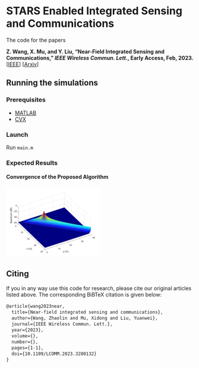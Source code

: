 # STARS Enabled Integrated Sensing and Communications

The code for the papers 

**Z. Wang, X. Mu, and Y. Liu, “Near-Field Integrated Sensing and Communications,” *IEEE Wireless Commun. Lett.*, Early Access, Feb, 2023.** [[IEEE](https://ieeexplore.ieee.org/abstract/document/10135096)] [[Arxiv](https://arxiv.org/abs/2302.01153)]


## Running the simulations

### Prerequisites

- [MATLAB](https://uk.mathworks.com/products/matlab.html)
- [CVX](http://cvxr.com/cvx/)

### Launch

Run `main.m`

### Expected Results

#### Convergence of the Proposed Algorithm
<img decoding="async" src="./results/MUSIC_spectrum.jpg" width="50%">

## Citing
If you in any way use this code for research, please cite our original articles listed above. The corresponding BiBTeX citation is given below:
```
@article{wang2023near,
  title={Near-field integrated sensing and communications},
  author={Wang, Zhaolin and Mu, Xidong and Liu, Yuanwei},
  journal={IEEE Wireless Commun. Lett.},
  year={2023},
  volume={},
  number={},
  pages={1-1},
  doi={10.1109/LCOMM.2023.3280132}
}
```
